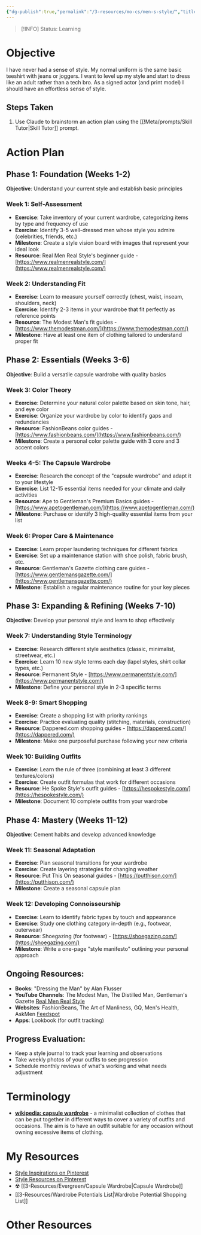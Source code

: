 ```yaml
---
{"dg-publish":true,"permalink":"/3-resources/mo-cs/men-s-style/","title":"Objective","tags":["clothing","style","men","📍_MOC"],"updated":"2025-10-18T22:33:13.245-07:00"}
---
```


> [!INFO]
> Status: Learning
> 
# Objective

I have never had a sense of style. My normal uniform is the same basic teeshirt with jeans or joggers. I want to level up my style and start to dress like an adult rather than a tech bro. As a signed actor (and print model) I should have an effortless sense of style.

## Steps Taken
1. Use Claude to brainstorm an action plan using the [[!Meta/prompts/Skill Tutor\|Skill Tutor]] prompt.

# Action Plan
## Phase 1: Foundation (Weeks 1-2)

**Objective**: Understand your current style and establish basic principles

### Week 1: Self-Assessment

- **Exercise**: Take inventory of your current wardrobe, categorizing items by type and frequency of use
- **Exercise**: Identify 3-5 well-dressed men whose style you admire (celebrities, friends, etc.)
- **Milestone**: Create a style vision board with images that represent your ideal look
- **Resource**: Real Men Real Style's beginner guide - [https://www.realmenrealstyle.com/](https://www.realmenrealstyle.com/)

### Week 2: Understanding Fit

- **Exercise**: Learn to measure yourself correctly (chest, waist, inseam, shoulders, neck)
- **Exercise**: Identify 2-3 items in your wardrobe that fit perfectly as reference points
- **Resource**: The Modest Man's fit guides - [https://www.themodestman.com/](https://www.themodestman.com/)
- **Milestone**: Have at least one item of clothing tailored to understand proper fit

## Phase 2: Essentials (Weeks 3-6)

**Objective**: Build a versatile capsule wardrobe with quality basics

### Week 3: Color Theory

- **Exercise**: Determine your natural color palette based on skin tone, hair, and eye color
- **Exercise**: Organize your wardrobe by color to identify gaps and redundancies
- **Resource**: FashionBeans color guides - [https://www.fashionbeans.com/](https://www.fashionbeans.com/)
- **Milestone**: Create a personal color palette guide with 3 core and 3 accent colors

### Weeks 4-5: The Capsule Wardrobe

- **Exercise**: Research the concept of the "capsule wardrobe" and adapt it to your lifestyle
- **Exercise**: List 12-15 essential items needed for your climate and daily activities
- **Resource**: Ape to Gentleman's Premium Basics guides - [https://www.apetogentleman.com/](https://www.apetogentleman.com/)
- **Milestone**: Purchase or identify 3 high-quality essential items from your list

### Week 6: Proper Care & Maintenance

- **Exercise**: Learn proper laundering techniques for different fabrics
- **Exercise**: Set up a maintenance station with shoe polish, fabric brush, etc.
- **Resource**: Gentleman's Gazette clothing care guides - [https://www.gentlemansgazette.com/](https://www.gentlemansgazette.com/)
- **Milestone**: Establish a regular maintenance routine for your key pieces

## Phase 3: Expanding & Refining (Weeks 7-10)

**Objective**: Develop your personal style and learn to shop effectively

### Week 7: Understanding Style Terminology

- **Exercise**: Research different style aesthetics (classic, minimalist, streetwear, etc.)
- **Exercise**: Learn 10 new style terms each day (lapel styles, shirt collar types, etc.)
- **Resource**: Permanent Style - [https://www.permanentstyle.com/](https://www.permanentstyle.com/)
- **Milestone**: Define your personal style in 2-3 specific terms

### Week 8-9: Smart Shopping

- **Exercise**: Create a shopping list with priority rankings
- **Exercise**: Practice evaluating quality (stitching, materials, construction)
- **Resource**: Dappered.com shopping guides - [https://dappered.com/](https://dappered.com/)
- **Milestone**: Make one purposeful purchase following your new criteria

### Week 10: Building Outfits

- **Exercise**: Learn the rule of three (combining at least 3 different textures/colors)
- **Exercise**: Create outfit formulas that work for different occasions
- **Resource**: He Spoke Style's outfit guides - [https://hespokestyle.com/](https://hespokestyle.com/)
- **Milestone**: Document 10 complete outfits from your wardrobe

## Phase 4: Mastery (Weeks 11-12)

**Objective**: Cement habits and develop advanced knowledge

### Week 11: Seasonal Adaptation

- **Exercise**: Plan seasonal transitions for your wardrobe
- **Exercise**: Create layering strategies for changing weather
- **Resource**: Put This On seasonal guides - [https://putthison.com/](https://putthison.com/)
- **Milestone**: Create a seasonal capsule plan

### Week 12: Developing Connoisseurship

- **Exercise**: Learn to identify fabric types by touch and appearance
- **Exercise**: Study one clothing category in-depth (e.g., footwear, outerwear)
- **Resource**: Shoegazing (for footwear) - [https://shoegazing.com/](https://shoegazing.com/)
- **Milestone**: Write a one-page "style manifesto" outlining your personal approach

## Ongoing Resources:

- **Books**: "Dressing the Man" by Alan Flusser
- **YouTube Channels**: The Modest Man, The Distilled Man, Gentleman's Gazette [Real Men Real Style](https://www.realmenrealstyle.com/top-mens-style-blogs/)
- **Websites**: FashionBeans, The Art of Manliness, GQ, Men's Health, AskMen [Feedspot](https://bloggers.feedspot.com/men_blogs/)
- **Apps**: Lookbook (for outfit tracking)

## Progress Evaluation:

- Keep a style journal to track your learning and observations
- Take weekly photos of your outfits to see progression
- Schedule monthly reviews of what's working and what needs adjustment

# Terminology
- **[wikipedia: capsule wardrobe](https://en.wikipedia.org/wiki/Capsule_wardrobe)** - a minimalist collection of clothes that can be put together in different ways to cover a variety of outfits and occasions. The aim is to have an outfit suitable for any occasion without owning excessive items of clothing.

# My Resources
- [Style Inspirations on Pinterest](https://pin.it/5NNd3Iozy)
- [Style Resources on Pinterest](https://pin.it/291GCBcKL)
- ☢️  [[3-Resources/Evergreen/Capsule Wardrobe\|Capsule Wardrobe]]
- [[3-Resources/Wardrobe Potentials List\|Wardrobe Potential Shopping List]]

# Other Resources